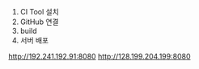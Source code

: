 1. CI Tool 설치
2. GitHub 연결
3. build
4. 서버 배포

http://192.241.192.91:8080
http://128.199.204.199:8080
